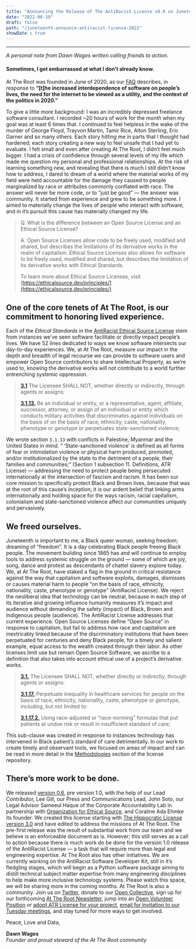 ```yaml
---
title: "Announcing the Release of The AntiRacist License v0.6 on Juneteenth 2022"
date: "2022-06-19"
draft: false
path: "/juneteenth-announce-antiracist-license-2022"
showDate : true
---
```

--------------------
*A personal note from Dawn Wages written calling friends to action.*

#### Sometimes, I get embarrassed at what I don’t already know.
At The Root was founded in June of 2020, as our [FAQ](https://attheroot.dev/at-the-root) describes, in response to **“[t]he increased interdependence of software on people’s lives, the need for the internet to be viewed as a utility, and the context of the politics in 2020.”** 

To give a little more background: I was an incredibly depressed freelance software consultant. I recorded ~20 hours of work for the month when my goal was at least 6 times that. I continued to feel helpless in the wake of the murder of George Floyd, Trayvon Martin, Tamir Rice, Alton Sterling, Eric Garner and so many others. Each story hitting me in parts that I thought had hardened; each story creating a new way to feel unsafe that I had yet to evaluate. I felt small and even after creating At The Root, I didn’t feel much bigger. I had a crisis of confidence through several levels of my life which made me question my personal and professional relationships. At the risk of learning something new, and revealing that there is much I still didn’t know how to address, I dared to dream of a world where the material works of my field were held accountable for the damage they caused to people marginalized by race or attributes commonly conflated with race. The answer will never be more code, or to “just be good” — the answer was community. It started from experience and grew to be something more. I aimed to materially change the lives of people who interact with software, and in it’s pursuit this cause has materially changed my life.

> Q. What is the difference between an Open Source License and an Ethical Source License? 
>
> A. Open Source Licenses allow code to be freely used, modified and shared, but describes the limitations of its derivative works in the realm of capitalism. Ethical Source Licenses also allows for software to be freely used, modified and shared, but describes the limitation of its derivative works with Ethical Standards. 
>
> To learn more about Ethical Source Licenses, visit [https://ethicalsource.dev/principles/](https://ethicalsource.dev/principles/)
> 

## One of the core tenets of At The Root, is our commitment to honoring lived experience.

Each of the *Ethical Standards* in the [AntiRacist Ethical Source License](https://attheroot.dev) stem from instances we’ve seen software facilitate or directly impact people’s lives. We have 52 lines dedicated to ways we know software intersects our day-to-day experiences. We, at At The Root, measure our impact in the depth and breadth of legal recourse we can provide to software users and empower Open Source contributors to share Intellectual Property, as we’re used to, knowing the derivative works will not contribute to a world further entrenching systemic oppression.

> [**3.1**](https://attheroot.dev/#3.1) The Licensee SHALL NOT, whether directly or indirectly, through agents or assigns:
> 
> [**3.1.13.**](https://attheroot.dev/#3.1.13)  Be an individual or entity, or a representative, agent, affiliate, successor, attorney, or assign of an individual or entity which conducts military activities that discriminates against individuals on the basis of on the basis of race, ethnicity, caste, nationality, phenotype or genotype or perpetuates state-sanctioned violence;


We wrote section `3.1.13` with conflicts in Palestine, Myanmar and the United States in mind. “ ‘State-sanctioned violence’ is defined as all forms of fear or intimidation violence or physical harm produced, promoted, and/or institutionalized by the state to the detriment of a people, their families and communities;” (Section 1 subsection 11. Definitions, ATR License) — addressing the need to protect people being persecuted internationally at the intersection of fascism and racism. It has been our core mission to specifically protect Black and Brown lives, because that was at the root of this cause’s inception; it is our ardent belief that linking arms internationally and holding space for the ways racism, racial capitalism, colonialism and state-sanctioned violence affect our communities uniquely and pervasively. 

## We freed ourselves.

Juneteenth is important to me, a Black queer woman, seeking freedom; dreaming of “freedom”. It is a day celebrating Black people freeing Black people. The movement building since 1865 has and will continue to employ tools to address systemic struggle on the ground — some of which are joy, song, dance and protest as descendants of chattel slavery explore today. We, at At The Root, have staked a flag in the ground in critical resistance against the way that capitalism and software exploits, damages, dismisses or causes material harm to people “on the basis of race, ethnicity, nationality, caste, phenotype or genotype” (AntiRacist License).  We reject the neoliberal idea that technology can be neutral, because in each step of its iterative and growing influence humanity measures it’s impact and audience without demanding the safety (impact) of Black, Brown and Indigenous people (audience). The AntiRacist License addresses that current experience. Open Source Licenses define “Open Source” in response to capitalism, but fail to address how race and capitalism are inextricably linked because of the discriminatory institutions that have been perpetuated for centuries and deny Black people, for a timely and salient example, equal access to the wealth created through their labor. As other licenses limit use but remain Open Source Software, we ascribe to a definition that also takes into account ethical use of a project’s derivative works.

> [**3.1.**](https://attheroot.dev/#3.1) The Licensee SHALL NOT, whether directly or indirectly, through agents or assigns:
> 
> [**3.1.17.**](https://attheroot.dev/#3.1.15) Perpetuate inequality in healthcare services for people on the basis of race, ethnicity, nationality, caste, phenotype or genotype, including, but not limited to:
> 
> [**3.1.17.2.**](https://attheroot.dev/#3.1.17.2)  Using race-adjusted or “race-norming” formulas that put patients at undue risk or result in insufficient standard of care;

This sub-clause was created in response to instances technology has intervened in Black patient’s standard of care detrimentally.  In our work to create timely and observant tools, we focused on areas of impact and can be read in more detail in the [Methodologies](https://github.com/AtTheRoot/ATR-License#methodologies) section of the license repository.  

## There’s more work to be done.

We released [version 0.6](https://github.com/AtTheRoot/ATR-License/releases/tag/v0.6), pre version 1.0, with the help of our Lead Contributor, Lee Gill, our Press and Communications Lead, John Soto, our Legal Advisor Sameeul Haque of the Corporate Accountability Lab in partnership with [Organization for Ethical Source](https://ethicalsource.dev), and Coraline Ada Ehmke its founder. We created this license starting with [The Hippocratic License version 3.0](https://firstdonoharm.dev) and have edited to address the missions of At The Root. The pre-first release was the result of substantial work from our team and we believe is an enforceable document as is. However; this still serves as a call to action because there is much work do be done for the version 1.0 release of the AntiRacist License — a task that will require more than legal and engineering expertise. At The Root also has other initiatives. We are currently working on the AntiRacist Software Developer Kit, still in it’s fledgling stages, which will begin as a Python software package aiming to distill technical subject matter expertise from many engineering disciplines to help make more inclusive technology systems. Please watch this space, we will be sharing more in the coming months. At The Root is also a community. Join us on [Twitter](https://twitter.com/therootdev), donate to our [Open Collective](https://opencollective.com/at-the-root), sign up for our forthcoming [At The Root Newsletter](https://buttondown.email/AtTheRoot), jump into an [Open Volunteer Position](https://attheroot.dev/adopters) or [adopt ATR License for your project](https://attheroot.dev/adopters), [email for invitation to our Tuesday meetings](mailto:contact@TheRoot.dev), and stay tuned for more ways to get involved. 

Peace, Love and Data,

**Dawn Wages**</br>
*Founder and proud steward of the At The Root community*